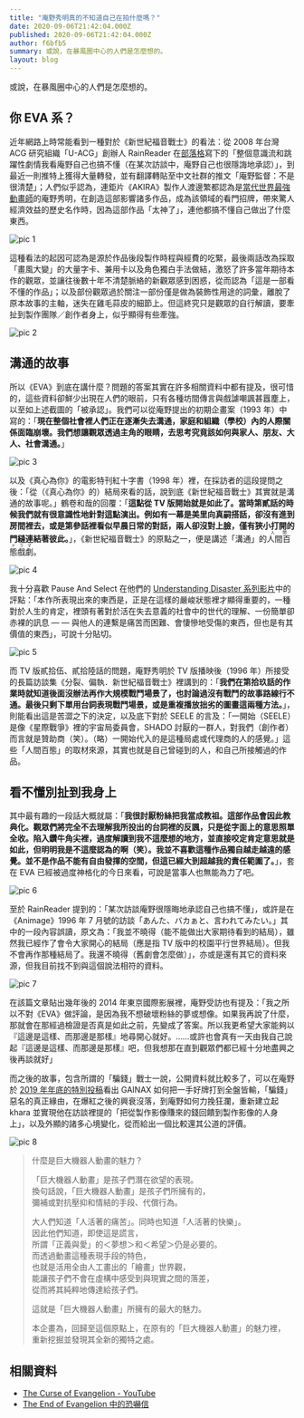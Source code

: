 ```yaml
---
title: "庵野秀明真的不知道自己在拍什麼嗎？"
date: 2020-09-06T21:42:04.000Z
published: 2020-09-06T21:42:04.000Z
author: f6bfb5
summary: 或說，在暴風圈中心的人們是怎麼想的。
layout: blog
---
```


或說，在暴風圈中心的人們是怎麼想的。

## 你 EVA 系？

近年網路上時常能看到一種對於《新世紀福音戰士》的看法：從 2008 年台灣 ACG 研究組織「U-ACG」創辦人 RainReader 在[部落格](https://blog.xuite.net/tuyu/MIYU/17160404-EVANGELION%E6%96%B0%E5%8A%87%E5%A0%B4%E7%89%88%EF%BC%9A%E5%BA%8F%EF%BD%9E%E5%B0%91%E5%B9%B4%E8%AE%8A%E6%88%90%E4%BA%86%E7%A5%9E%E8%A9%B1)寫下的「整個意識流和跳躍性劇情我看庵野自己也搞不懂（在某次訪談中，庵野自己也很隱誨地承認）」，到最近一則推特上獲得大量轉發，並有翻譯轉貼至中文社群的推文「庵野監督：不是很清楚」；人們似乎認為，連鉅片《AKIRA》製作人渡邊繁都認為是[當代世界最強動畫師](https://togetter.com/li/1527666)的庵野秀明，在創造這部影響諸多作品，成為該領域的看門招牌，帶來驚人經濟效益的歷史名作時，因為這部作品「太神了」，連他都搞不懂自己做出了什麼東西。

![pic 1](https://i.imgur.com/8N8B3e0.jpg)

這種看法的起因可認為是源於作品後段製作時程與經費的吃緊，最後兩話改為採取「畫風大變」的大量字卡、兼用卡以及角色獨白手法做結，激怒了許多當年期待本作的觀眾，並讓往後數十年不清楚脈絡的新觀眾感到困惑，從而認為「這是一部看不懂的作品」；以及部份觀眾過於關注一部份僅是做為裝飾性用途的詞彙，離脫了原本故事的主軸，迷失在雞毛蒜皮的細節上。但這終究只是觀眾的自行解讀，要牽扯到製作團隊／創作者身上，似乎顯得有些牽強。

![pic 2](https://i.imgur.com/5S3cCgV.png)

## 溝通的故事

所以《EVA》到底在講什麼？問題的答案其實在許多相關資料中都有提及，很可惜的，這些資料卻鮮少出現在人們的眼前，只有各種坊間傳言與戲謔嘲諷甚囂塵上，以至如上述截圖的「被承認」。我們可以從庵野提出的初期企畫案（1993 年）中寫的：「**現在整個社會裡人們正在逐漸失去溝通，家庭和組織（學校）內的人際關係面臨崩壞。我們想讓觀眾透過主角的眼睛，去思考究竟該如何與家人、朋友、大人、社會溝通。**」

![pic 3](https://i.imgur.com/y5CoIj6.png)

以及《真心為你》的電影特刊紅十字書（1998 年）裡，在採訪者的這段提問之後：「從（《真心為你》的）結局來看的話，說到底《新世紀福音戰士》其實就是溝通的故事呢。」鶴卷和哉的回覆：「**這點從 TV 版開始就是如此了。當時第貳話的時候我們就有很意識性地針對這點演出。例如有一幕是美里向真嗣搭話，卻沒有進到房間裡去，或是第參話裡看似早晨日常的對話，兩人卻沒對上臉，僅有狹小打開的門縫連結著彼此。**」，《新世紀福音戰士》的原點之一，便是講述「溝通」的<ruby>人間百態戲劇<rp>(</rp><rt>人間ドラマ</rt><rp>)</rp></ruby>。

![pic 4](https://i.imgur.com/ONaDVgZ.png)

我十分喜歡 Pause And Select 在他們的 [Understanding Disaster 系列影片](https://www.youtube.com/watch?v=dCKZQphDyLY)中的評點：「本作所表現出來的東西是，正是在這樣的嚴峻狀態裡才顯得重要的，一種對於人生的肯定，裡頭有著對於活在失去意義的社會中的世代的理解、一份簡單卻赤裸的訊息 — — 與他人的連繫是痛苦而困難、會悽慘地受傷的東西，但也是有其價值的東西」，可說十分貼切。

![pic 5](https://i.imgur.com/U0Kj4Aw.png)

而 TV 版貳拾伍、貳拾陸話的問題，庵野秀明於 TV 版播映後（1996 年）所接受的長篇訪談集《分裂、偏執．新世紀福音戰士》裡講到的：「**我們在第拾玖話的作業時就知道後面沒辦法再作大規模戰鬥場景了，也討論過沒有戰鬥的故事路線行不通。最後只剩下單用台詞表現戰鬥場景，或是重複播放拙劣的圖畫這兩種方法。**」，則能看出這是苦澀之下的決定，以及底下對於 SEELE 的言及：「一開始（SEELE）是像《星際戰爭》裡的宇宙局委員會，SHADO 討厭的一群人，對我們（創作者）而言就是贊助商（笑）。（略）一開始代入的是這種局處或代理商的人的感覺。」這些「人間百態」的取材來源，其實也就是自己曾碰到的人，和自己所接觸過的作品。

## 看不懂別扯到我身上

其中最有趣的一段話大概就屬：「**我很討厭粉絲把我當成教祖。這部作品會因此教典化。觀眾們將完全不去理解我所投出的台詞裡的反諷，只是從字面上的意思照單全收。陷入鑽牛角尖裡，過度解讀到我不這麼想的地方，並直接咬定肯定意思就是如此，但明明我是不這麼認為的啊（笑）。我並不喜歡這種作品獨自越走越遠的感覺。並不是作品不能有自由發揮的空間，但這已經大到超越我的責任範圍了。**」，套在 EVA 已經被過度神格化的今日來看，可說是當事人也無能為力了吧。

![pic 6](https://i.imgur.com/dRvDbic.png)

至於 RainReader 提到的：「某次訪談庵野很隱晦地承認自己也搞不懂」，或許是在《Animage》1996 年 7 月號的訪談「あんた、バカぁと、言われてみたい。」其中的一段內容誤讀，原文為：「我並不曉得（能不能做出大家期待看到的結局），雖然我已經作了會令大家開心的結局（應是指 TV 版中的校園平行世界結局）。但我不會再作那種結局了。我還不曉得（舊劇會怎麼做）」，亦或是還有其它的資料來源，但我目前找不到與這個說法相符的資料。

![pic 7](https://i.imgur.com/d3lOowI.png)

在該篇文章貼出幾年後的 2014 年東京國際影展裡，庵野受訪也有提及：「我之所以不對《EVA》做評論，是因為我不想破壞粉絲的夢或想像。如果我再說了什麼，那就會在那經過檢證是否真是如此之前，先變成了答案。所以我更希望大家能夠以『這邊是這樣、而那邊是那樣』地尋開心就好。……或許也會真有一天由我自己說起『這邊是這樣、而那邊是那樣』吧，但我想那在直到觀眾們都已經十分地盡興之後再談就好」

而之後的故事，包含所謂的「騙錢」戰士一說，公開資料就比較多了，可以在庵野於 [2019 年年底的特別投稿](https://diamond.jp/articles/-/224881)看出 GAINAX 如何把一手好牌打到全盤皆輸，「騙錢」惡名的真正緣由，在爆紅之後的興衰沒落，到庵野如何力挽狂瀾，重新建立起 khara 並實現他在訪談裡提的「把從製作影像賺來的錢回饋到製作影像的人身上」，以及外顯的諸多心境變化，從而給出一個比較還其公道的評價。

![pic 8](https://i.imgur.com/NZufCq8.jpg)

> 什麼是巨大機器人動畫的魅力？
>
> 「巨大機器人動畫」是孩子們潛在欲望的表現。
> <br>換句話說，「巨大機器人動畫」是孩子們所擁有的，
> <br>彌補或對抗壓抑和情結的手段、代償行為。
>
> 大人們知道「人活著的痛苦」。同時也知道「人活著的快樂」。
> <br>因此他們知道，即使這是謊言，
> <br>所謂「正義與愛」的＜夢想＞和＜希望＞仍是必要的。
> <br>而透過動畫這種表現手段的特色，
> <br>也就是活用全由人工畫出的「繪畫」世界觀，
> <br>能讓孩子們不會在虛構中感受到與現實之間的落差，
> <br>從而將其純粹地傳達給孩子們。
>
> 這就是「巨大機器人動畫」所擁有的最大的魅力。
>
> 本企畫為，回歸至這個原點上，在原有的「巨大機器人動畫」的魅力裡，
> <br>重新挖掘並發現其全新的獨特之處。

## 相關資料

- [The Curse of Evangelion - YouTube](https://www.youtube.com/watch?v=rHIvs0Q-uKI)
- [The End of Evangelion 中的恐嚇信](http://orgsun.blogspot.com/2011/05/end-of-evangelion.html)
